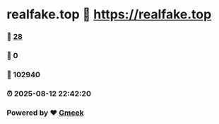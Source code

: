 # realfake.top :link: https://realfake.top 
### :page_facing_up: [28](https://realfake.top/tag.html) 
### :speech_balloon: 0 
### :hibiscus: 102940 
### :alarm_clock: 2025-08-12 22:42:20 
### Powered by :heart: [Gmeek](https://github.com/Meekdai/Gmeek)
